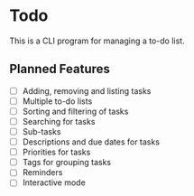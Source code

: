# Todo
This is a CLI program for managing a to-do list.

## Planned Features
- [ ] Adding, removing and listing tasks
- [ ] Multiple to-do lists
- [ ] Sorting and filtering of tasks
- [ ] Searching for tasks
- [ ] Sub-tasks
- [ ] Descriptions and due dates for tasks
- [ ] Priorities for tasks
- [ ] Tags for grouping tasks
- [ ] Reminders
- [ ] Interactive mode
